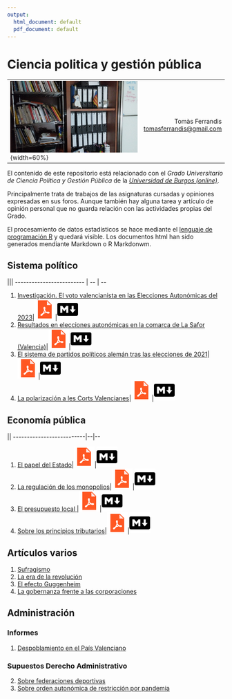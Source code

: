 ```yaml
---
output:
  html_document: default
  pdf_document: default
---
```

# Ciencia politica y gestión pública
|||
|:--|--:|
|![](recursos/prestatgeria.jpeg){width=60%}| <br>Tomàs Ferrandis <br>tomasferrandis@gmail.com <br>  |

El contenido de este repositorio está relacionado con el _Grado Universitario de Ciencia Política y Gestión Pública_ de la [_Universidad de Burgos (online)_](https://www.ubu.es/).

Principalmente trata de trabajos de las asignaturas cursadas y opiniones expresadas en sus foros. Aunque también hay alguna tarea y artículo de opinión personal que no guarda relación con las actividades propias del Grado.

El procesamiento de datos estadísticos se hace mediante el [lenguaje de programación R](https://smowl.net/es/blog/lenguaje-r/) y quedará visible. Los documentos html han sido generados mendiante Markdown o R Markdonwm.


## Sistema político
|||
------------------------- | -- | --
1. [Investigación. El voto valencianista en las Elecciones Autonómicas del 2023](elecciones/elvotovalencianistaEA2023/votovalencianista-ea2023_page.html)|[![](recursos/iconopdf.png)](elecciones/elvotovalencianistaEA2023/votovalencianista-ea2023_page.pdf)|[![](recursos/iconomd.png)](elecciones/elvotovalencianistaEA2023/votovalencianista-ea2023_page.md)
2. [Resultados en elecciones autonómicas en la comarca de La Safor (Valencia)](elecciones/lasafor/SAFOR.html)|[![](recursos/iconopdf.png)](elecciones/lasafor/SAFOR.pdf)|[![](recursos/iconomd.png)](elecciones/lasafor/SAFOR.pdf)
3. [El sistema de partidos políticos alemán tras las elecciones de 2021](elecciones/alemania2021/elsistemaaleman2021.html)|[![](recursos/iconopdf.png)](elecciones/alemania2021/elsistemaaleman2021.pdf)|[![](recursos/iconomd.png)](elecciones/Aalemania2021/elsistemaaleman2021.pdf)
4. [La polarización a les Corts Valencianes](elecciones/lapolaritzacioalesCortsValencianes.html)|[![](recursos/iconopdf.png)](elecciones/.pdf)|[![](recursos/iconomd.png)](elecciones/lapolaritzacioalesCortsValencianes.md)
![]()

## Economía pública
||
--------------------------|--|--
1. [El papel del Estado](economiapublica/elpapeleconomicodelestado/Elpapeleconomicodelestado.html)|[![](recursos/iconopdf.png)](economiapublica/elpapeleconomicodelestado/Elpapeleconomicodelestado.pdf)|[![](recursos/iconomd.png)](economiapublica/elpapeleconomicodelestado/Elpapeleconomicodelestado.md)
2. [La regulación de los monopolios](economiapublica/laregulaciondelosmonopolios/Laregulaciondelosmonopolios.html)|[![](recursos/iconopdf.png)](economiapublica/laregulaciondelosmonopolios/Laregulaciondelosmonopolios.pdf)|[![](recursos/iconomd.png)](economiapublica/laregulaciondelosmonopolios/Laregulaciondelosmonopolios.md)
3. [El presupuesto local ](economiapublica/elpresupuestolocal/Elpresupuestolocal.html)|[![](recursos/iconopdf.png)](economiapublica/elpresupuestolocal/Elpresupuestolocal.pdf)|[![](recursos/iconomd.png)](economiapublica/elpresupuestolocal/Elpresupuestolocal.md)
4. [Sobre los principios tributarios](economiapublica/losprincipiostributarios/Losprincipiostributarios.html)|[![](recursos/iconopdf.png)](economiapublica/losprincipiostributarios/Losprincipiostributarios.pdf)|[![](recursos/iconomd.png)](economiapublica/losprincipiostributarios/Losprincipiostributarios.md)


## Artículos varios

1. [Sufragismo](articulosvarios/sufragismo/sufragismo.html)
2. [La era de la revolución](articulosvarios/laeradelarevolucion/laeradelarevolucion.html)
3. [El efecto Guggenheim](articulos/elefectoguggenheim/elefectoguggenheim.html)
4. [La gobernanza frente a las corporaciones](articulosvarios/corporacion/corporacion.html)

## Administración
### Informes
1. [Despoblamiento en el País Valenciano](administracion/despoblamientoPV/Despoblamientoenlacomunidadvalenciana.html)

### Supuestos Derecho Administrativo
2. [Sobre federaciones deportivas](administracion/supuestosderechoadministrativo/Casopractico1.html)
3. [Sobre orden autonómica de restricción por pandemia](administracion/supuestosderechoadministrativo/Casopractico1.html)

